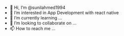 - 👋 Hi, I’m @sunilahmed1994
- 👀 I’m interested in App Development with react native
- 🌱 I’m currently learning ...
- 💞️ I’m looking to collaborate on ...
- 📫 How to reach me ...

<!---
sunilahmed1994/sunilahmed1994 is a ✨ special ✨ repository because its `README.md` (this file) appears on your GitHub profile.
You can click the Preview link to take a look at your changes.
--->
